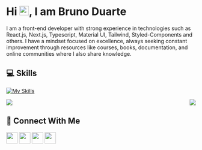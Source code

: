 
<h1 > Hi <img src="https://media.giphy.com/media/hvRJCLFzcasrR4ia7z/giphy.gif" width="25">, I am Bruno Duarte</h1>

<p>I am a front-end developer with strong experience in technologies such as React.js, Next.js, Typescript, Material UI, Tailwind, Styled-Components and others. I have a mindset focused on excellence, always seeking constant improvement through resources like courses, books, documentation, and online communities where I also share knowledge.
</p>

## 💻 Skills

[![My Skills](https://skillicons.dev/icons?i=react,ts,nodejs,materialui,nextjs,js,html,css,vite,tailwind,cs,prisma,graphql,apollo)](https://skillicons.dev)

<div style="display: flex; justify-content: space-between;  ">
    <picture>
        <source
            srcset="https://github-readme-stats.vercel.app/api?username=bduarte10&count_private=true&show_icons=true&theme=dark"
            media="(prefers-color-scheme: dark)"
        />
        <source
            srcset="https://github-readme-stats.vercel.app/api?username=bduarte10&count_private=true&show_icons=true"
            media="(prefers-color-scheme: light), (prefers-color-scheme: no-preference)"
        />
        <img src="https://github-readme-stats.vercel.app/api?username=bduarte10&count_private=true&show_icons=true" />
    </picture>
    <picture>
        <source
            srcset="https://github-readme-stats.vercel.app/api/top-langs/?username=bduarte10&layout=compact&theme=dark"
            media="(prefers-color-scheme: dark)"
        />
        <source
            srcset="https://github-readme-stats.vercel.app/api/top-langs/?username=bduarte10&layout=compact"
            media="(prefers-color-scheme: light), (prefers-color-scheme: no-preference)"
        />
        <img style="align-self: start;" src="https://github-readme-stats.vercel.app/api/top-langs/?username=bduarte10&layout=compact" />
    </picture>
</div>

## 👥 Connect With Me
<p>
<a href="https://linkedin.com/in/bduarte10"><img src="https://img.shields.io/badge/linkedin-%230077B5.svg?style=for-the-badge&logo=linkedin&logoColor=white" style="margin-bottom: 4px;" height="30px" target="_blank"></a>
<a href="https://twitter.com/bduarte_10"><img src="https://img.shields.io/badge/Twitter-%231DA1F2.svg?style=for-the-badge&logo=Twitter&logoColor=white" style="margin-bottom: 4px;" height="30px" target="_blank"></a>
<a href="https://www.instagram.com/bduarte.10"><img src="https://img.shields.io/badge/Instagram-%23E4405F.svg?style=for-the-badge&logo=Instagram&logoColor=white" style="margin-bottom: 4px;" height="30px" target="_blank"></a>
<a href="https://codepen.io/bduarte10"><img src="https://img.shields.io/badge/Codepen-000000?style=for-the-badge&logo=codepen&logoColor=white" style="margin-bottom: 4px;" height="30px" target="_blank"></a>
</p>

